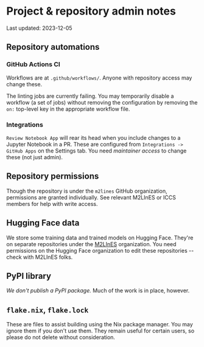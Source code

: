 # Project & repository admin notes
Last updated: 2023-12-05

## Repository automations
### GitHub Actions CI
Workflows are at `.github/workflows/`. Anyone with repository access may change
these.

The linting jobs are currently failing. You may temporarily disable a workflow
(a set of jobs) without removing the configuration by removing the `on:`
top-level key in the appropriate workflow file.

### Integrations
`Review Notebook App` will rear its head when you include changes to a Jupyter
Notebook in a PR. These are configured from `Integrations -> GitHub Apps` on the
Settings tab. You need *maintainer access* to change these (not just admin).

## Repository permissions
Though the repository is under the `m2lines` GitHub organization, permissions
are granted individually. See relevant M2LInES or ICCS members for help with
write access.

## Hugging Face data
We store some training data and trained models on Hugging Face. They're on
separate repositories under the [M2LInES](https://huggingface.co/M2LInES)
organization. You need permissions on the Hugging Face organization to edit
these repositories -- check with M2LInES folks.

## PyPI library
*We don't publish a PyPI package.* Much of the work is in place, however.

## `flake.nix`, `flake.lock`
These are files to assist building using the Nix package manager. You may ignore
them if you don't use them. They remain useful for certain users, so please do
not delete without consideration.
